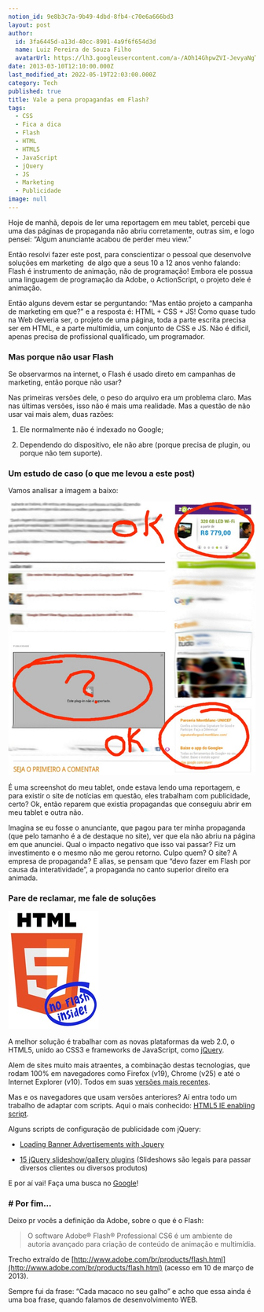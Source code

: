 ```yaml
---
notion_id: 9e8b3c7a-9b49-4dbd-8fb4-c70e6a666bd3
layout: post
author:
  id: 3fa6445d-a13d-40cc-8901-4a9f6f654d3d
  name: Luiz Pereira de Souza Filho
  avatarUrl: https://lh3.googleusercontent.com/a-/AOh14GhpwZVI-JevyaNgTdlrOT6YN20cI6V9Kxtq38Ij8AQ=s100
date: 2013-03-10T12:10:00.000Z
last_modified_at: 2022-05-19T22:03:00.000Z
category: Tech
published: true
title: Vale a pena propagandas em Flash?
tags:
  - CSS
  - Fica a dica
  - Flash
  - HTML
  - HTML5
  - JavaScript
  - jQuery
  - JS
  - Marketing
  - Publicidade
image: null
---
```


Hoje de manhã, depois de ler uma reportagem em meu tablet, percebi que uma das páginas de propaganda não abriu corretamente, outras sim, e logo pensei: “Algum anunciante acabou de perder meu view.”

Então resolvi fazer este post, para conscientizar o pessoal que desenvolve soluções em marketing&nbsp; de algo que a seus 10 a 12 anos venho falando: Flash é instrumento de animação, não de programação! Embora ele possua uma linguagem de programação da Adobe, o ActionScript, o projeto dele é animação.

Então alguns devem estar se perguntando: “Mas então projeto a campanha de marketing em que?” e a resposta é: HTML + CSS + JS! Como quase tudo na Web deveria ser, o projeto de uma página, toda a parte escrita precisa ser em HTML, e a parte multimídia, um conjunto de CSS e JS. Não é dificil, apenas precisa de profissional qualificado, um programador.

###  Mas porque não usar Flash

Se observarmos na internet, o Flash é usado direto em campanhas de marketing, então porque não usar?

Nas primeiras versões dele, o peso do arquivo era um problema claro. Mas nas últimas versões, isso não é mais uma realidade. Mas a questão de não usar vai mais alem, duas razões:

  1. Ele normalmente não é indexado no Google;

  2. Dependendo do dispositivo, ele não abre (porque precisa de plugin, ou porque não tem suporte).

###  Um estudo de caso (o que me levou a este post)

Vamos analisar a imagem a baixo:

![Exemplo](/wp-content/uploads/2013/03/1362831418416.jpg)

É uma screenshot do meu tablet, onde estava lendo uma reportagem, e para existir o site de notícias em questão, eles trabalham com publicidade, certo? Ok, então reparem que existia propagandas que conseguiu abrir em meu tablet e outra não.

Imagina se eu fosse o anunciante, que pagou para ter minha propaganda (que pelo tamanho é a de destaque no site), ver que ela não abriu na página em que anunciei. Qual o impacto negativo que isso vai passar? Fiz um investimento e o mesmo não me gerou retorno. Culpo quem? O site? A empresa de propaganda? E alias, se pensam que “devo fazer em Flash por causa da interatividade”, a propaganda no canto superior direito era animada.

###  Pare de reclamar, me fale de soluções

![No flash inside](/wp-content/uploads/2013/03/html5_no_flash_inside.jpg)

A melhor solução é trabalhar com as novas plataformas da web 2.0, o HTML5, unido ao CSS3 e frameworks de JavaScript, como [jQuery](http://www.jquery.com).

Alem de sites muito mais atraentes, a combinação destas tecnologias, que rodam 100% em navegadores como Firefox (v19), Chrome (v25) e até o Internet Explorer (v10). Todos em suas [versões mais recentes](http://html5test.com/compare/browser/chrome25/ff19/ie10.html).

Mas e os navegadores que usam versões anteriores? Aí entra todo um trabalho de adaptar com scripts. Aqui o mais conhecido: [HTML5 IE enabling script](https://code.google.com/p/html5shiv/).

Alguns scripts de configuração de publicidade com jQuery:

* [Loading Banner Advertisements with Jquery](http://www.9lessons.info/2010/04/load-banner-advertisement-with-jquery.html)

* [15 jQuery slideshow/gallery plugins](http://www.webanddesigners.com/15-jquery-slideshow-and-plugins/) (Slideshows são legais para passar diversos clientes ou diversos produtos)

E por aí vai! Faça uma busca no [Google](http://www.google.com)!

### # Por fim…

Deixo pr vocês a definição da Adobe, sobre o que é o Flash:

> O software Adobe® Flash® Professional CS6 é um ambiente de autoria avançado para criação de conteúdo de animação e multimídia.

Trecho extraído de [http://www.adobe.com/br/products/flash.html](http://www.adobe.com/br/products/flash.html) (acesso em 10 de março de 2013).

Sempre fui da frase: “Cada macaco no seu galho” e acho que essa ainda é uma boa frase, quando falamos de desenvolvimento WEB.

